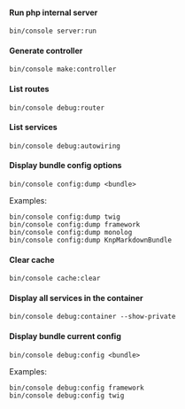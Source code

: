 #### Run php internal server
```
bin/console server:run
```
#### Generate controller
```
bin/console make:controller
```
#### List routes
```
bin/console debug:router
```
#### List services
```
bin/console debug:autowiring
```
#### Display bundle config options
```
bin/console config:dump <bundle>
```
Examples:
```
bin/console config:dump twig
bin/console config:dump framework
bin/console config:dump monolog
bin/console config:dump KnpMarkdownBundle
```
#### Clear cache
```
bin/console cache:clear
```
#### Display all services in the container
```
bin/console debug:container --show-private
```
#### Display bundle current config
```
bin/console debug:config <bundle>
```
Examples:
```
bin/console debug:config framework
bin/console debug:config twig
```